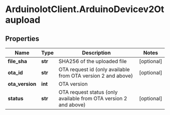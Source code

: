 # ArduinoIotClient.ArduinoDevicev2Otaupload

## Properties

Name | Type | Description | Notes
------------ | ------------- | ------------- | -------------
**file_sha** | **str** | SHA256 of the uploaded file | [optional] 
**ota_id** | **str** | OTA request id (only available from OTA version 2 and above) | [optional] 
**ota_version** | **int** | OTA version | 
**status** | **str** | OTA request status (only available from OTA version 2 and above) | [optional] 


